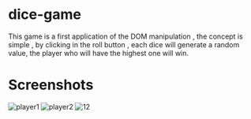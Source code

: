 # dice-game
This game is a first application of the DOM manipulation , the concept is simple , by clicking in the roll button , each dice will generate a random value, the player who will have the highest one will win.
# Screenshots
![player1](https://user-images.githubusercontent.com/105178585/229170607-757c8d11-804e-4610-8848-8de03d833acc.png)
![player2](https://user-images.githubusercontent.com/105178585/229170819-2043c961-cf08-42e9-891c-a745eac5cc40.png)
![12](https://user-images.githubusercontent.com/105178585/229170812-4e2100bf-9c9f-425a-80dc-c6db1fdc3c75.png)

